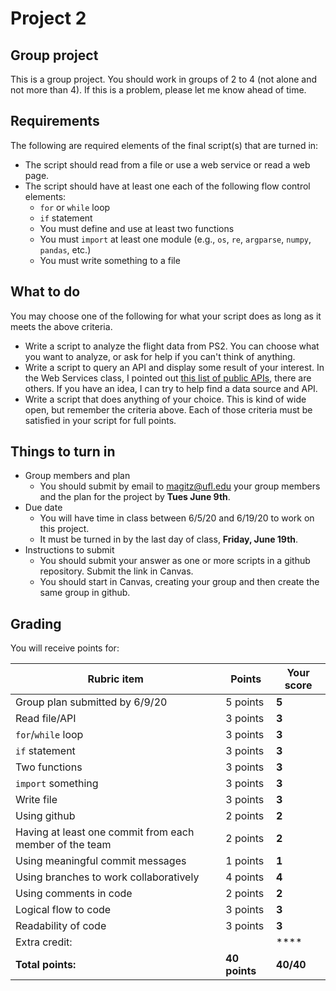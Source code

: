 # Project 2

## Group project

This is a group project. You should work in groups of 2 to 4 (not alone and not more than 4). If this is a problem, please let me know ahead of time.

## Requirements

The following are required elements of the final script(s) that are turned in:

* The script should read from a file or use a web service or read a web page.
* The script should have at least one each of the following flow control elements:
  * `for` or `while` loop
  * `if` statement
  * You must define and use at least two functions
  * You must `import` at least one module (e.g., `os`, `re`, `argparse`, `numpy`, `pandas`, etc.)
  * You must write something to a file

## What to do

You may choose one of the following for what your script does as long as it meets the above criteria.

* Write a script to analyze the flight data from PS2. You can choose what you want to analyze, or ask for help if you can't think of anything.
* Write a script to query an API and display some result of your interest. In the Web Services class, I pointed out [this list of public APIs](https://github.com/public-apis/public-apis), there are others. If you have an idea, I can try to help find a data source and API.
* Write a script that does anything of your choice. This is kind of wide open, but remember the criteria above. Each of those criteria must be satisfied in your script for full points.

## Things to turn in

* Group members and plan
  * You should submit by email to magitz@ufl.edu your group members and the plan for the project by **Tues June 9th**.
* Due date
  * You will have time in class between 6/5/20 and 6/19/20 to work on this project. 
  * It must be turned in by the last day of class, **Friday, June 19th**.
* Instructions to submit
  * You should submit your answer as one or more scripts in a github repository. Submit the link in Canvas.
  * You should start in Canvas, creating your group and then create the same group in github.

## Grading

You will receive points for:

Rubric item | Points | Your score
------------|--------|-----------
Group plan submitted by 6/9/20| 5 points | **5**
Read file/API | 3 points | **3**
`for`/`while` loop | 3 points | **3**
`if` statement | 3 points |**3**
Two functions | 3 points |**3**
`import` something | 3 points |**3**
Write file | 3 points |**3**
Using github | 2 points|**2**
Having at least one commit from each member of the team | 2 points|**2**
Using meaningful commit messages | 1 points|**1**
Using branches to work collaboratively | 4 points |**4**
Using comments in code | 2 points |**2**
Logical flow to code | 3 points |**3**
Readability of code |3 points |**3**
Extra credit: | |****
**Total points:** | **40 points** | **40/40**
